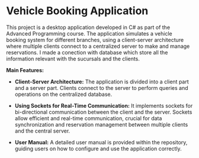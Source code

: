 ﻿# Vehicle Booking Application

This project is a desktop application developed in C# as part of the Advanced Programming course. The application simulates a vehicle booking system for different branches, using a client-server architecture where multiple clients connect to a centralized server to make and manage reservations. I made a conection with database which store all the information relevant with the sucursals and the clients.

**Main Features:**
- **Client-Server Architecture:** The application is divided into a client part and a server part. Clients connect to the server to perform queries and operations on the centralized database.

- **Using Sockets for Real-Time Communication:** It implements sockets for bi-directional communication between the client and the server. Sockets allow efficient and real-time communication, crucial for data synchronization and reservation management between multiple clients and the central server.

- **User Manual:** A detailed user manual is provided within the repository, guiding users on how to configure and use the application correctly.
